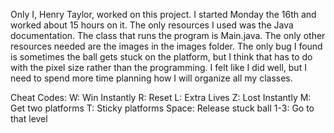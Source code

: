 Only I, Henry Taylor, worked on this project. I started Monday the 16th and worked about 15 hours on it. The only resources I used was the Java documentation. The class that runs the program is Main.java. The only other resources needed are the images in the images folder. 
The only bug I found is sometimes the ball gets stuck on the platform, but I think that has to do with the pixel size rather than the programming. I felt like I did well, but I need to spend more time planning how I will organize all my classes. 


Cheat Codes:
W: Win Instantly
R: Reset
L: Extra Lives
Z: Lost Instantly
M: Get two platforms
T: Sticky platforms
Space: Release stuck ball
1-3: Go to that level